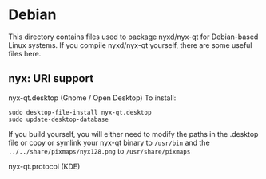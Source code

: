 
Debian
====================
This directory contains files used to package nyxd/nyx-qt
for Debian-based Linux systems. If you compile nyxd/nyx-qt yourself, there are some useful files here.

## nyx: URI support ##


nyx-qt.desktop  (Gnome / Open Desktop)
To install:

	sudo desktop-file-install nyx-qt.desktop
	sudo update-desktop-database

If you build yourself, you will either need to modify the paths in
the .desktop file or copy or symlink your nyx-qt binary to `/usr/bin`
and the `../../share/pixmaps/nyx128.png` to `/usr/share/pixmaps`

nyx-qt.protocol (KDE)

